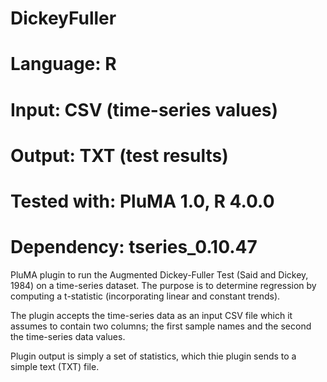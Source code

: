 # DickeyFuller
# Language: R
# Input: CSV (time-series values)
# Output: TXT (test results)
# Tested with: PluMA 1.0, R 4.0.0
# Dependency: tseries_0.10.47

PluMA plugin to run the Augmented Dickey-Fuller Test (Said and Dickey, 1984)
on a time-series dataset.  The purpose is to determine regression by computing
a t-statistic (incorporating linear and constant trends).

The plugin accepts the time-series data as an input CSV file which it assumes
to contain two columns; the first sample names and the second the time-series
data values.

Plugin output is simply a set of statistics, which thie plugin sends to a simple
text (TXT) file.  
